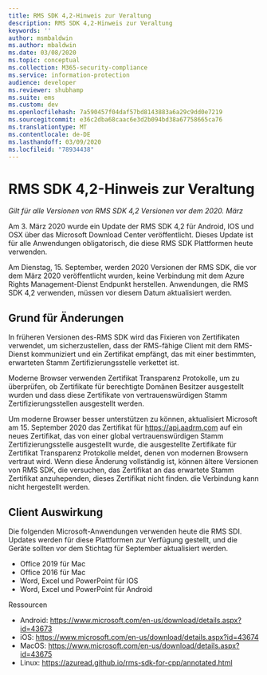 ```yaml
---
title: RMS SDK 4,2-Hinweis zur Veraltung
description: RMS SDK 4,2-Hinweis zur Veraltung
keywords: ''
author: msmbaldwin
ms.author: mbaldwin
ms.date: 03/08/2020
ms.topic: conceptual
ms.collection: M365-security-compliance
ms.service: information-protection
audience: developer
ms.reviewer: shubhamp
ms.suite: ems
ms.custom: dev
ms.openlocfilehash: 7a590457f04daf57bd8143883a6a29c9dd0e7219
ms.sourcegitcommit: e36c2dba68caac6e3d2b094bd38a67758665ca76
ms.translationtype: MT
ms.contentlocale: de-DE
ms.lasthandoff: 03/09/2020
ms.locfileid: "78934438"
---
```

# <a name="rms-sdk-42-deprecation-notice"></a>RMS SDK 4,2-Hinweis zur Veraltung 

*Gilt für alle Versionen von RMS SDK 4,2 Versionen vor dem 2020. März*

Am 3. März 2020 wurde ein Update der RMS SDK 4,2 für Android, IOS und OSX über das Microsoft Download Center veröffentlicht. Dieses Update ist für alle Anwendungen obligatorisch, die diese RMS SDK Plattformen heute verwenden.  

Am Dienstag, 15. September, werden 2020 Versionen der RMS SDK, die vor dem März 2020 veröffentlicht wurden, keine Verbindung mit dem Azure Rights Management-Dienst Endpunkt herstellen. Anwendungen, die RMS SDK 4,2 verwenden, müssen vor diesem Datum aktualisiert werden. 

## <a name="reason-for-change"></a>Grund für Änderungen 

In früheren Versionen des-RMS SDK wird das Fixieren von Zertifikaten verwendet, um sicherzustellen, dass der RMS-fähige Client mit dem RMS-Dienst kommuniziert und ein Zertifikat empfängt, das mit einer bestimmten, erwarteten Stamm Zertifizierungsstelle verkettet ist.  

Moderne Browser verwenden Zertifikat Transparenz Protokolle, um zu überprüfen, ob Zertifikate für berechtigte Domänen Besitzer ausgestellt wurden und dass diese Zertifikate von vertrauenswürdigen Stamm Zertifizierungsstellen ausgestellt werden.  

Um moderne Browser besser unterstützen zu können, aktualisiert Microsoft am 15. September 2020 das Zertifikat für https://api.aadrm.com auf ein neues Zertifikat, das von einer global vertrauenswürdigen Stamm Zertifizierungsstelle ausgestellt wurde, die ausgestellte Zertifikate für Zertifikat Transparenz Protokolle meldet, denen von modernen Browsern vertraut wird. Wenn diese Änderung vollständig ist, können ältere Versionen von RMS SDK, die versuchen, das Zertifikat an das erwartete Stamm Zertifikat anzuhependen, dieses Zertifikat nicht finden. die Verbindung kann nicht hergestellt werden.  

## <a name="client-impact"></a>Client Auswirkung 

Die folgenden Microsoft-Anwendungen verwenden heute die RMS SDI. Updates werden für diese Plattformen zur Verfügung gestellt, und die Geräte sollten vor dem Stichtag für September aktualisiert werden. 

- Office 2019 für Mac 
- Office 2016 für Mac 
- Word, Excel und PowerPoint für IOS 
- Word, Excel und PowerPoint für Android 

Ressourcen 

- Android: https://www.microsoft.com/en-us/download/details.aspx?id=43673
- iOS: https://www.microsoft.com/en-us/download/details.aspx?id=43674 
- MacOS: https://www.microsoft.com/en-us/download/details.aspx?id=43675 
- Linux: https://azuread.github.io/rms-sdk-for-cpp/annotated.html